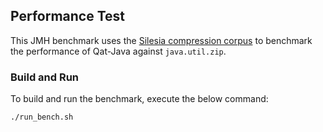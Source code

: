 ## Performance Test
This JMH benchmark uses the [Silesia compression corpus](https://sun.aei.polsl.pl//~sdeor/index.php?page=silesia) to benchmark the performance of Qat-Java against `java.util.zip`.

### Build and Run
To build and run the benchmark, execute the below command:
```
./run_bench.sh
```

